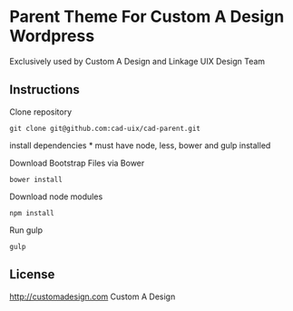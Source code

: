 # Parent Theme For Custom A Design Wordpress
Exclusively used by Custom A Design and Linkage UIX Design Team

## Instructions

Clone repository

	git clone git@github.com:cad-uix/cad-parent.git

install dependencies * must have node, less, bower and gulp installed

Download Bootstrap Files via Bower
    
	bower install

Download node modules

	npm install

Run gulp

	gulp

## License
http://customadesign.com Custom A Design
